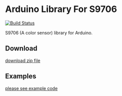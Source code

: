 # Arduino Library For S9706

[![Build Status](https://travis-ci.org/jakalada/Arduino-S9706.svg?branch=master)](https://travis-ci.org/jakalada/Arduino-S9706)

S9706 (A color sensor) library for Arduino.

## Download

[download zip file](https://github.com/jakalada/Arduino-S9706/archive/master.zip)

## Examples

[please see example code](./examples/ReadRGB/ReadRGB.ino)

